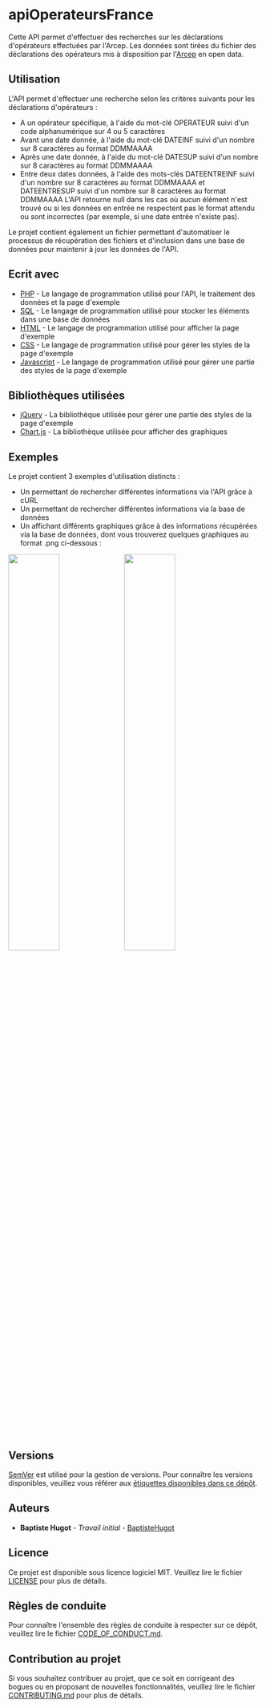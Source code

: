 # apiOperateursFrance
Cette API permet d'effectuer des recherches sur les déclarations d'opérateurs effectuées par l'Arcep. Les données sont tirées du fichier des déclarations des opérateurs mis à disposition par l'[Arcep](https://www.data.gouv.fr/fr/datasets/operateurs-de-communications-electroniques/) en open data.

## Utilisation
L'API permet d'effectuer une recherche selon les critères suivants pour les déclarations d'opérateurs :
* A un opérateur spécifique, à l'aide du mot-clé OPERATEUR suivi d'un code alphanumérique sur 4 ou 5 caractères
* Avant une date donnée, à l'aide du mot-clé DATEINF suivi d'un nombre sur 8 caractères au format DDMMAAAA
* Après une date donnée, à l'aide du mot-clé DATESUP suivi d'un nombre sur 8 caractères au format DDMMAAAA
* Entre deux dates données, à l'aide des mots-clés DATEENTREINF suivi d'un nombre sur 8 caractères au format DDMMAAAA et DATEENTRESUP suivi d'un nombre sur 8 caractères au format DDMMAAAA
L'API retourne null dans les cas où aucun élément n'est trouvé ou si les données en entrée ne respectent pas le format attendu ou sont incorrectes (par exemple, si une date entrée n'existe pas).

Le projet contient également un fichier permettant d'automatiser le processus de récupération des fichiers et d'inclusion dans une base de données pour maintenir à jour les données de l'API.

## Ecrit avec
* [PHP](https://secure.php.net/) - Le langage de programmation utilisé pour l'API, le traitement des données et la page d'exemple
* [SQL](https://www.iso.org/standard/63555.html) - Le langage de programmation utilisé pour stocker les éléments dans une base de données
* [HTML](https://www.w3.org/html/) - Le langage de programmation utilisé pour afficher la page d'exemple
* [CSS](https://www.w3.org/Style/CSS/) - Le langage de programmation utilisé pour gérer les styles de la page d'exemple
* [Javascript](https://www.ecma-international.org/publications/standards/Ecma-262.htm) - Le langage de programmation utilisé pour gérer une partie des styles de la page d'exemple

## Bibliothèques utilisées
* [jQuery](https://jquery.com/) - La bibliothèque utilisée pour gérer une partie des styles de la page d'exemple
* [Chart.js](https://www.chartjs.org/) - La bibliothèque utilisée pour afficher des graphiques

## Exemples
Le projet contient 3 exemples d'utilisation distincts :
* Un permettant de rechercher différentes informations via l'API grâce à cURL
* Un permettant de rechercher différentes informations via la base de données
* Un affichant différents graphiques grâce à des informations récupérées via la base de données, dont vous trouverez quelques graphiques au format .png ci-dessous :

<img src="https://user-images.githubusercontent.com/19981614/69439562-839a7b80-0d47-11ea-8cce-f5be9a6e8c9b.png" width="45%"></img> <img src="https://user-images.githubusercontent.com/19981614/69439563-839a7b80-0d47-11ea-86eb-1628e1e30e74.png" width="45%"></img> 

## Versions
[SemVer](http://semver.org/) est utilisé pour la gestion de versions. Pour connaître les versions disponibles, veuillez vous référer aux [étiquettes disponibles dans ce dépôt](https://github.com/BaptisteHugot/apiOperateursFrance/releases/).

## Auteurs
* **Baptiste Hugot** - *Travail initial* - [BaptisteHugot](https://github.com/BaptisteHugot)

## Licence
Ce projet est disponible sous licence logiciel MIT. Veuillez lire le fichier [LICENSE](LICENSE) pour plus de détails.

## Règles de conduite
Pour connaître l'ensemble des règles de conduite à respecter sur ce dépôt, veuillez lire le fichier [CODE_OF_CONDUCT.md](CODE_OF_CONDUCT.md).

## Contribution au projet
Si vous souhaitez contribuer au projet, que ce soit en corrigeant des bogues ou en proposant de nouvelles fonctionnalités, veuillez lire le fichier [CONTRIBUTING.md](CONTRIBUTING.md) pour plus de détails.